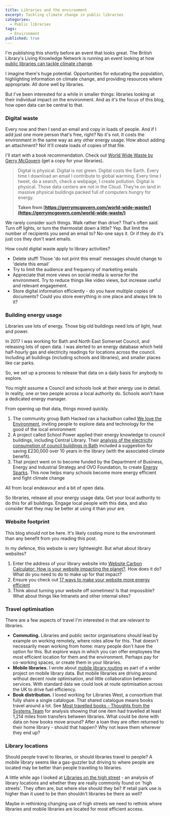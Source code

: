 ```yaml
---
title: Libraries and the environment
excerpt: Tackling climate change in public libraries
categories:
  - Public libraries
tags:
  - Environment
published: true
---
```


I'm publishing this shortly before an event that looks great. The British Library's Living Knowledge Network is running an event looking at how [public libraries can tackle climate change](https://register.gotowebinar.com/register/8783941637588292366).

I imagine there's huge potential. Opportunities for educating the population, highlighting information on climate change, and providing resources where appropriate. All done well by libraries. 

But I've been interested for a while in smaller things: libraries looking at their individual impact on the environment. And as it's the focus of this blog, how open data can be central to that. 

### Digital waste

Every now and then I send an email and copy in loads of people. And if I add just one more person that's free, right? No it's not. It costs the environment in the same way as any other energy usage. How about adding an attachment? No! It'll create loads of copies of that file.

I'll start with a book recommendation. Check out [World Wide Waste by Gerry McGovern](https://gerrymcgovern.com/world-wide-waste/) (get a copy for your libraries).

> Digital is physical. Digital is not green. Digital costs the Earth. Every time I download an email I contribute to global warming. Every time I tweet, do a search, check a webpage, I create pollution. Digital is physical. Those data centers are not in the Cloud. They’re on land in massive physical buildings packed full of computers hungry for energy.
>
> **Taken from [https://gerrymcgovern.com/world-wide-waste/](https://gerrymcgovern.com/world-wide-waste/)**

We rarely consider such things. Walk rather than drive? That's often said. Turn off lights, or turn the thermostat down a little? Yep. But limit the number of recipients you send an email to? No-one says it. Or if they do it's just cos they don't want emails.

How could digital waste apply to library activities?

* Delete stuff! Those 'do not print this email' messages should change to 'delete this email'
* Try to limit the audience and frequency of marketing emails
* Appreciate that more views on social media is worse for the environment. Try to reduce things like video views, but increase useful and relevant engagement.
* Store digital information efficiently - do you have multiple copies of documents? Could you store everything in one place and always link to it?

### Building energy usage

Libraries use lots of energy. Those big old buildings need lots of light, heat and power.

In 2017 I was working for Bath and North East Somerset Council, and releasing lots of open data. I was alerted to an energy database which held half-hourly gas and electricity readings for locations across the council. Including all buildings (including schools and libraries), and smaller places like car parks.

So, we set up a process to release that data on a daily basis for anybody to explore.

You might assume a Council and schools look at their energy use in detail. In reality, one or two people across a local authority do. Schools won't have a dedicated energy manager.

From opening up that data, things moved quickly.

1. The community group Bath Hacked ran a hackathon called [We love the Environment](https://www.bathhacked.org/bath-hacked-loves-the-environment/what-did-we-build/), inviting people to explore data and technology for the good of the local environment
2. A project called School Power applied their energy knowledge to council buildings, including Central Library. Their [analysis of the electricity consumption of council buildings in Bath](http://transitionbath.org/analysis-electricity-consumption-council-buildings-bath/) included a suggestion for saving £230,000 over 10 years in the library (with the associated climate benefit).
3. That project went on to become funded by the Department of Business, Energy and Industrial Strategy and OVO Foundation, to create [Energy Sparks](https://energysparks.uk/). This now helps many schools become more energy efficient and fight climate change

All from local endeavour and a bit of open data.

So libraries, release all your energy usage data. Get your local authority to do this for all buildings. Engage local people with this data, and also consider that they may be better at using it than your are.

### Website footprint

This blog should not be here. It's likely costing more to the environment than any benefit from you reading this post.

In my defence, this website is very lightweight. But what about library websites?

1. Enter the address of your library website into [Website Carbon Calculator: How is your website impacting the planet?](https://www.websitecarbon.com/). How does it do? What do you need to do to make up for that impact?
2. Ensure you check out [17 ways to make your website more energy efficient](https://www.wholegraindigital.com/blog/website-energy-efficiency/)
3. Think about turning your website off sometimes! Is that impossible? What about things like Intranets and other internal sites?

### Travel optimisation

There are a few aspects of travel I'm interested in that are relevant to libraries.

* **Commuting.** Libraries and public sector organisations should lead by example on working remotely, where roles allow for this. That doesn't necessarily mean working from home: many people don't have the option for this. But explore ways in which you can offer employees the most efficient location for them and the environment. Perhaps pay for co-working spaces, or create them in your libraries.
* **Mobile libraries.** I wrote about [mobile library routing](https://blog.librarydata.uk/mobile-library-data-routes/) as part of a wider project on mobile library data. But mobile libraries are driving around without decent route optimisation, and little collaboration between services. With standard data we could look at route optimisation across the UK to drive fuel efficiency.
* **Book distribution.** I loved working for Libraries West, a consortium that fully share a single catalogue. That shared catalogue means books travel around a lot. See [Most travelled books - Thoughts from the Systems Team](https://librarieswest.github.io/most-travelled-books) for analysis showing that one item had travelled at least 1,214 miles from transfers between libraries. What could be done with data on how books move around? After a loan they are often returned to their home library - should that happen? Why not leave them wherever they end up?

### Library locations

Should people travel to libraries, or should libraries travel to people? A mobile library seems like a gas-guzzler but driving to where people are located may be better than people travelling to libraries.

A little while ago I looked at [Libraries on the high street](https://blog.librarydata.uk/libraries-on-the-high-street/) - an analysis of library locations and whether they are really commonly found on 'high streets'. They often are, but where else should they be? If retail park use is higher than it used to be then shouldn't libraries be there as well?

Maybe in rethinking changing use of high streets we need to rethink where libraries and mobile libraries are located for most efficient access.
